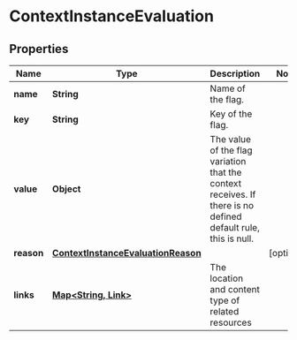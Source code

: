 

# ContextInstanceEvaluation


## Properties

| Name | Type | Description | Notes |
|------------ | ------------- | ------------- | -------------|
|**name** | **String** | Name of the flag. |  |
|**key** | **String** | Key of the flag. |  |
|**value** | **Object** | The value of the flag variation that the context receives. If there is no defined default rule, this is null. |  |
|**reason** | [**ContextInstanceEvaluationReason**](ContextInstanceEvaluationReason.md) |  |  [optional] |
|**links** | [**Map&lt;String, Link&gt;**](Link.md) | The location and content type of related resources |  |



